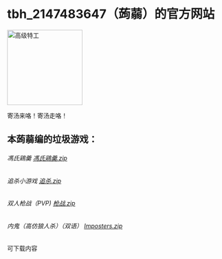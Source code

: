 # tbh_2147483647（蒟蒻）的官方网站
<img width="175" alt="高级特工" src="https://user-images.githubusercontent.com/102367763/160220926-8c714d3c-65de-4847-838f-5b229f7d7287.png">

寄汤来咯！寄汤走咯！

## 本蒟蒻编的垃圾游戏：

###### 馮氏鶏羹 [馮氏鶏羹.zip](https://github.com/tbh2147483647/tbh2147483647.github.io/files/8354527/default.zip)

###### 追杀小游戏 [追杀.zip](https://github.com/tbh2147483647/tbh2147483647.github.io/files/8354548/default.zip)

###### 双人枪战（PVP) [枪战.zip](https://github.com/tbh2147483647/tbh2147483647.github.io/files/8354550/default.zip)

###### 内鬼（高仿狼人杀）（双语） [Imposters.zip](https://github.com/tbh2147483647/tbh2147483647.github.io/files/8354556/Imposters.zip)

可下载内容

